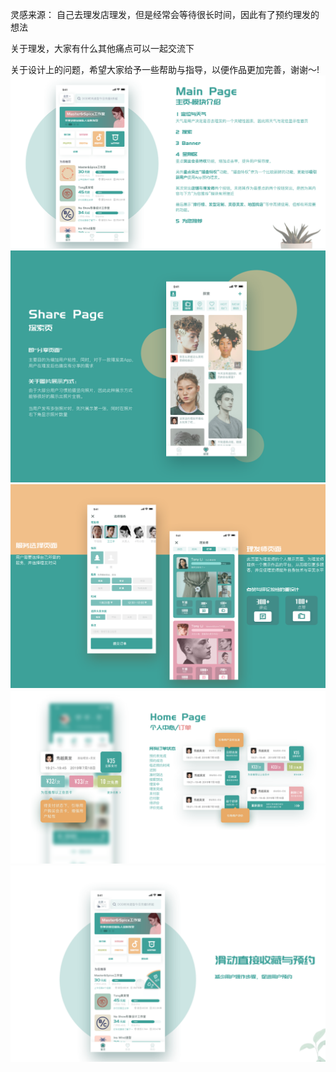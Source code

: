 灵感来源：
自己去理发店理发，但是经常会等待很长时间，因此有了预约理发的想法

关于理发，大家有什么其他痛点可以一起交流下

关于设计上的问题，希望大家给予一些帮助与指导，以便作品更加完善，谢谢～!
![输入图片说明](cloudfunctions/1.png)
![输入图片说明](cloudfunctions/2.png)
![输入图片说明](cloudfunctions/5.png)
![输入图片说明](cloudfunctions/4.png)
![输入图片说明](cloudfunctions/3.png)